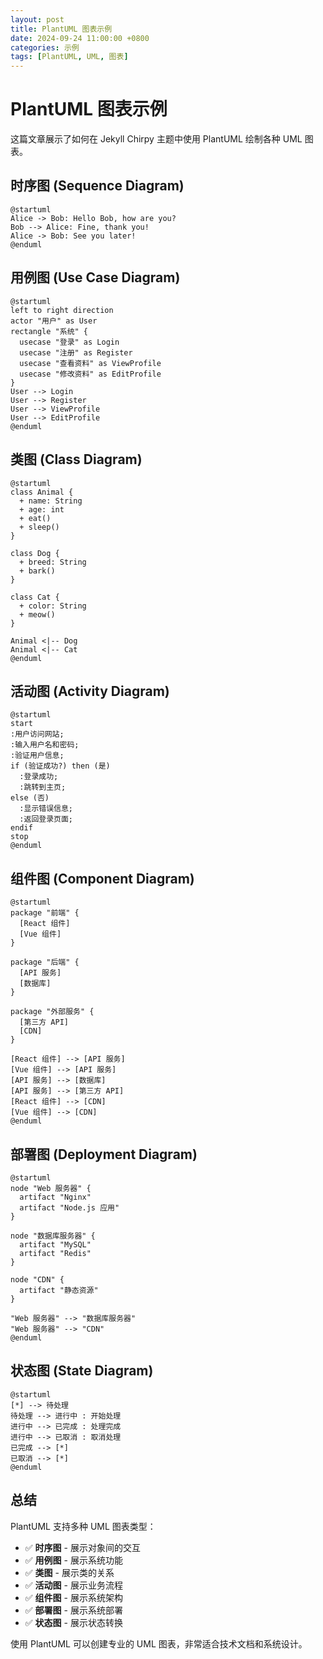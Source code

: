 ```yaml
---
layout: post
title: PlantUML 图表示例
date: 2024-09-24 11:00:00 +0800
categories: 示例
tags: [PlantUML, UML, 图表]
---
```


# PlantUML 图表示例

这篇文章展示了如何在 Jekyll Chirpy 主题中使用 PlantUML 绘制各种 UML 图表。

## 时序图 (Sequence Diagram)

```plantuml
@startuml
Alice -> Bob: Hello Bob, how are you?
Bob --> Alice: Fine, thank you!
Alice -> Bob: See you later!
@enduml
```

## 用例图 (Use Case Diagram)

```plantuml
@startuml
left to right direction
actor "用户" as User
rectangle "系统" {
  usecase "登录" as Login
  usecase "注册" as Register
  usecase "查看资料" as ViewProfile
  usecase "修改资料" as EditProfile
}
User --> Login
User --> Register
User --> ViewProfile
User --> EditProfile
@enduml
```

## 类图 (Class Diagram)

```plantuml
@startuml
class Animal {
  + name: String
  + age: int
  + eat()
  + sleep()
}

class Dog {
  + breed: String
  + bark()
}

class Cat {
  + color: String
  + meow()
}

Animal <|-- Dog
Animal <|-- Cat
@enduml
```

## 活动图 (Activity Diagram)

```plantuml
@startuml
start
:用户访问网站;
:输入用户名和密码;
:验证用户信息;
if (验证成功?) then (是)
  :登录成功;
  :跳转到主页;
else (否)
  :显示错误信息;
  :返回登录页面;
endif
stop
@enduml
```

## 组件图 (Component Diagram)

```plantuml
@startuml
package "前端" {
  [React 组件]
  [Vue 组件]
}

package "后端" {
  [API 服务]
  [数据库]
}

package "外部服务" {
  [第三方 API]
  [CDN]
}

[React 组件] --> [API 服务]
[Vue 组件] --> [API 服务]
[API 服务] --> [数据库]
[API 服务] --> [第三方 API]
[React 组件] --> [CDN]
[Vue 组件] --> [CDN]
@enduml
```

## 部署图 (Deployment Diagram)

```plantuml
@startuml
node "Web 服务器" {
  artifact "Nginx"
  artifact "Node.js 应用"
}

node "数据库服务器" {
  artifact "MySQL"
  artifact "Redis"
}

node "CDN" {
  artifact "静态资源"
}

"Web 服务器" --> "数据库服务器"
"Web 服务器" --> "CDN"
@enduml
```

## 状态图 (State Diagram)

```plantuml
@startuml
[*] --> 待处理
待处理 --> 进行中 : 开始处理
进行中 --> 已完成 : 处理完成
进行中 --> 已取消 : 取消处理
已完成 --> [*]
已取消 --> [*]
@enduml
```

## 总结

PlantUML 支持多种 UML 图表类型：

- ✅ **时序图** - 展示对象间的交互
- ✅ **用例图** - 展示系统功能
- ✅ **类图** - 展示类的关系
- ✅ **活动图** - 展示业务流程
- ✅ **组件图** - 展示系统架构
- ✅ **部署图** - 展示系统部署
- ✅ **状态图** - 展示状态转换

使用 PlantUML 可以创建专业的 UML 图表，非常适合技术文档和系统设计。
